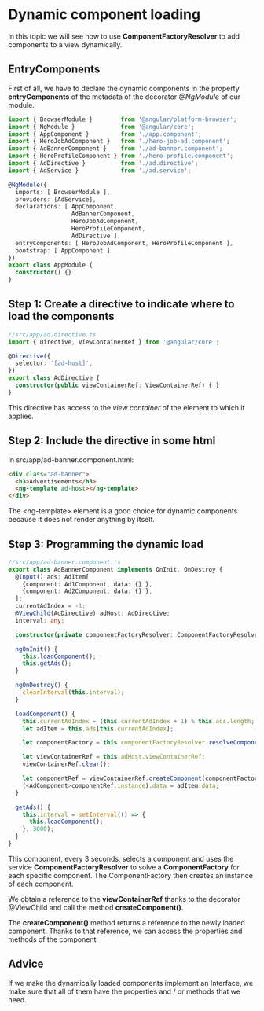 # Dynamic component loading

In this topic we will see how to use **ComponentFactoryResolver** to add components to a view dynamically.

## EntryComponents

First of all, we have to declare the dynamic components in the property **entryComponents** of the metadata of the decorator *@NgModule* of our module.

```typescript
import { BrowserModule }        from '@angular/platform-browser';
import { NgModule }             from '@angular/core';
import { AppComponent }         from './app.component';
import { HeroJobAdComponent }   from './hero-job-ad.component';
import { AdBannerComponent }    from './ad-banner.component';
import { HeroProfileComponent } from './hero-profile.component';
import { AdDirective }          from './ad.directive';
import { AdService }            from './ad.service';

@NgModule({
  imports: [ BrowserModule ],
  providers: [AdService],
  declarations: [ AppComponent,
                  AdBannerComponent,
                  HeroJobAdComponent,
                  HeroProfileComponent,
                  AdDirective ],
  entryComponents: [ HeroJobAdComponent, HeroProfileComponent ],
  bootstrap: [ AppComponent ]
})
export class AppModule {
  constructor() {}
}
```

## Step 1: Create a directive to indicate where to load the components

```ts
//src/app/ad.directive.ts
import { Directive, ViewContainerRef } from '@angular/core';

@Directive({
  selector: '[ad-host]',
})
export class AdDirective {
  constructor(public viewContainerRef: ViewContainerRef) { }
}
```

This directive has access to the *view container* of the element to which it applies.

## Step 2: Include the directive in some html

In src/app/ad-banner.component.html:

```html
<div class="ad-banner">
  <h3>Advertisements</h3>
  <ng-template ad-host></ng-template>
</div>
```

The &lt;ng-template> element is a good choice for dynamic components because it does not render anything by itself.

## Step 3: Programming the dynamic load

```ts
//src/app/ad-banner.component.ts
export class AdBannerComponent implements OnInit, OnDestroy {
  @Input() ads: AdItem[
    {component: Ad1Component, data: {} },
    {component: Ad2Component, data: {} },
  ];
  currentAdIndex = -1;
  @ViewChild(AdDirective) adHost: AdDirective;
  interval: any;

  constructor(private componentFactoryResolver: ComponentFactoryResolver) { }

  ngOnInit() {
    this.loadComponent();
    this.getAds();
  }

  ngOnDestroy() {
    clearInterval(this.interval);
  }

  loadComponent() {
    this.currentAdIndex = (this.currentAdIndex + 1) % this.ads.length;
    let adItem = this.ads[this.currentAdIndex];

    let componentFactory = this.componentFactoryResolver.resolveComponentFactory(adItem.component);

    let viewContainerRef = this.adHost.viewContainerRef;
    viewContainerRef.clear();

    let componentRef = viewContainerRef.createComponent(componentFactory);
    (<AdComponent>componentRef.instance).data = adItem.data;
  }

  getAds() {
    this.interval = setInterval(() => {
      this.loadComponent();
    }, 3000);
  }
}
```

This component, every 3 seconds, selects a component and uses the service **ComponentFactoryResolver** to solve a **ComponentFactory** for each specific component. The ComponentFactory then creates an instance of each component.

We obtain a reference to the **viewContainerRef** thanks to the decorator @ViewChild and call the method **createComponent()**.

The **createComponent()** method returns a reference to the newly loaded component. Thanks to that reference, we can access the properties and methods of the component.

## Advice

If we make the dynamically loaded components implement an Interface, we make sure that all of them have the properties and / or methods that we need.